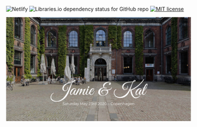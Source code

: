 ![Netlify](https://img.shields.io/netlify/c1b6f9e0-54e5-47e3-aac7-1a81b26fb9d4?style=for-the-badge)
![Libraries.io dependency status for GitHub repo](https://img.shields.io/librariesio/github/JamieMagee/wedding?style=for-the-badge)
[![MIT license](http://img.shields.io/badge/license-MIT-blue.svg?style=for-the-badge)](http://opensource.org/licenses/MIT)

![](screenshot.jpg)
